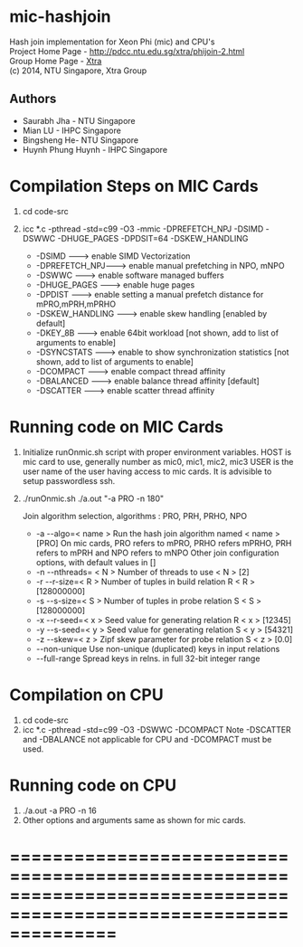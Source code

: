 mic-hashjoin
============
Hash join implementation for Xeon Phi (mic) and CPU's
 <br>Project Home Page - <a href="http://pdcc.ntu.edu.sg/xtra/phijoin-2.html">http://pdcc.ntu.edu.sg/xtra/phijoin-2.html</a>
 <br>Group Home Page - <a href="http://pdcc.ntu.edu.sg/xtra"> Xtra </a>
 <br>(c) 2014, NTU Singapore, Xtra Group

Authors
-------

* Saurabh Jha - NTU Singapore
* Mian LU - IHPC Singapore
* Bingsheng He- NTU Singapore
* Huynh Phung Huynh - IHPC Singapore

 

Compilation Steps on MIC Cards
==============================
1. cd code-src
2. icc *.c -pthread -std=c99 -O3 -mmic -DPREFETCH_NPJ -DSIMD -DSWWC -DHUGE_PAGES -DPDSIT=64 -DSKEW_HANDLING

	* -DSIMD	---> enable SIMD Vectorization
	* -DPREFETCH_NPJ---> enable manual prefetching in NPO, mNPO
	* -DSWWC 	---> enable software managed buffers
	* -DHUGE_PAGES	---> enable huge pages
	* -DPDIST 	---> enable setting a manual prefetch distance for mPRO,mPRH,mPRHO 
	* -DSKEW_HANDLING ---> enable skew handling [enabled by default]
	* -DKEY_8B	---> enable 64bit workload [not shown, add to list of arguments to enable]
	* -DSYNCSTATS	---> enable to show synchronization statistics [not shown, add to list of arguments to enable]
	* -DCOMPACT	---> enable compact thread affinity
	* -DBALANCED	---> enable balance thread affinity [default]
	* -DSCATTER	---> enable scatter thread affinity

Running code on MIC Cards
=========================
1. Initialize runOnmic.sh script with proper environment variables. 
	HOST is mic card to use, generally number as mic0, mic1, mic2, mic3
	USER is the user name of the user having access to mic cards. It is advisible to setup passwordless ssh.
2. ./runOnmic.sh ./a.out "-a PRO -n 180"
	
	Join algorithm selection, algorithms : PRO, PRH, PRHO, NPO
	* -a --algo=&lt; name &gt;    Run the hash join algorithm named &lt; name &gt; [PRO]
	On mic cards, PRO refers to mPRO, PRHO refers mPRHO, PRH refers to mPRH and NPO refers to mNPO
	Other join configuration options, with default values in [] 
	* -n --nthreads= &lt; N &gt;  Number of threads to use &lt; N &gt; [2]
	* -r --r-size=&lt; R &gt;    Number of tuples in build relation R &lt; R &gt; [128000000]
	* -s --s-size=&lt; S &gt;    Number of tuples in probe relation S &lt; S &gt; [128000000]
	* -x --r-seed=&lt; x &gt;    Seed value for generating relation R &lt; x &gt; [12345]
	* -y --s-seed=&lt; y &gt;    Seed value for generating relation S &lt; y &gt; [54321]
	* -z --skew=&lt; z &gt;      Zipf skew parameter for probe relation S &lt; z &gt; [0.0]
	* --non-unique       Use non-unique (duplicated) keys in input relations 
	* --full-range       Spread keys in relns. in full 32-bit integer range

Compilation on CPU
==================
1. cd code-src 
2. icc *.c -pthread -std=c99 -O3 -DSWWC -DCOMPACT
Note -DSCATTER and -DBALANCE not applicable for CPU and -DCOMPACT must be used.

Running code on CPU
===================
1. ./a.out -a PRO -n 16
2. Other options and arguments same as shown for mic cards.


==================================================================================================================
==================================================================================================================



